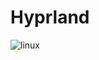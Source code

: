 # Hyprland

![linux](https://github.com/user-attachments/assets/c331c120-ffbd-44a9-9814-ca1cc9c1e701)
